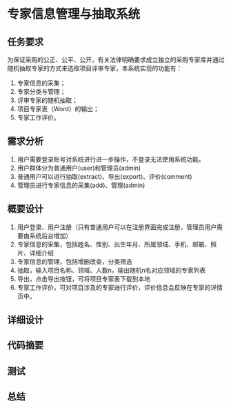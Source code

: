 # 专家信息管理与抽取系统

## 任务要求
为保证采购的公正、公平、公开，有关法律明确要求成立独立的采购专家库并通过随机抽取专家的方式来选取项目评审专家，本系统实现的功能有：
1. 专家信息的采集；
2. 专家分类与管理；
3. 评审专家的随机抽取；
4. 项目专家表（Word）的输出；
5. 专家工作评价。

## 需求分析
1. 用户需要登录账号对系统进行进一步操作，不登录无法使用系统功能。
2. 用户群体分为普通用户(user)和管理员(admin)
3. 普通用户可以进行抽取(extract)、导出(export)、评价(comment)
4. 管理员进行专家信息的采集(add)、管理(admin)

## 概要设计
1. 用户登录、用户注册（只有普通用户可以在注册界面完成注册，管理员用户需要由系统后台增加）
2. 专家信息的采集，包括姓名、性别、出生年月、所属领域、手机、邮箱、照片、详细介绍
3. 专家信息的管理，包括增删改查，分类筛选
4. 抽取，输入项目名称、领域、人数n，输出随机n名对应领域的专家列表
5. 导出，点击导出按钮，可将项目专家表下载到本地
6. 专家工作评价，可对项目涉及的专家进行评价，评价信息会反映在专家的详情页中。

## 详细设计


## 代码摘要


## 测试


## 总结


